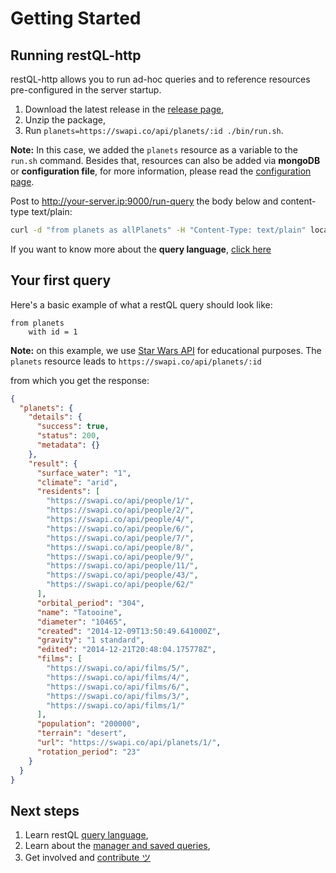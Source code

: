 # Getting Started

## Running restQL-http

restQL-http allows you to run ad-hoc queries and to reference resources pre-configured in the server startup.

1. Download the latest release in the [release page](https://github.com/B2W-BIT/restQL-http/releases),
2. Unzip the package,
3. Run `planets=https://swapi.co/api/planets/:id ./bin/run.sh`.

**Note:** In this case, we added the `planets` resource as a variable to the `run.sh` command. Besides that, resources can also be added via **mongoDB** or **configuration file**, for more information, please read the [configuration page](/restql/config.md).

Post to http://your-server.ip:9000/run-query the body below and content-type text/plain:

```bash
curl -d "from planets as allPlanets" -H "Content-Type: text/plain" localhost:9000/run-query 
```

If you want to know more about the **query language**, [click here](/restql/query-language.md)

## Your first query

Here's a basic example of what a restQL query should look like:

```
from planets
    with id = 1
```
**Note:** on this example, we use [Star Wars API](https://swapi.co) for educational purposes. The `planets` resource leads to `https://swapi.co/api/planets/:id`

from which you get the response:
```json
{
  "planets": {
    "details": {
      "success": true,
      "status": 200,
      "metadata": {}
    },
    "result": {
      "surface_water": "1",
      "climate": "arid",
      "residents": [
        "https://swapi.co/api/people/1/",
        "https://swapi.co/api/people/2/",
        "https://swapi.co/api/people/4/",
        "https://swapi.co/api/people/6/",
        "https://swapi.co/api/people/7/",
        "https://swapi.co/api/people/8/",
        "https://swapi.co/api/people/9/",
        "https://swapi.co/api/people/11/",
        "https://swapi.co/api/people/43/",
        "https://swapi.co/api/people/62/"
      ],
      "orbital_period": "304",
      "name": "Tatooine",
      "diameter": "10465",
      "created": "2014-12-09T13:50:49.641000Z",
      "gravity": "1 standard",
      "edited": "2014-12-21T20:48:04.175778Z",
      "films": [
        "https://swapi.co/api/films/5/",
        "https://swapi.co/api/films/4/",
        "https://swapi.co/api/films/6/",
        "https://swapi.co/api/films/3/",
        "https://swapi.co/api/films/1/"
      ],
      "population": "200000",
      "terrain": "desert",
      "url": "https://swapi.co/api/planets/1/",
      "rotation_period": "23"
    }
  }
}
```

## Next steps

1. Learn restQL [query language](/restql/query-language.md),
2. Learn about the [manager and saved queries](/restql/manager),
3. Get involved and [contribute ツ](/restql/howToContribute)
